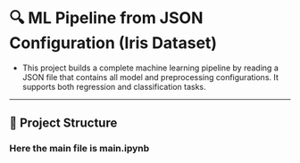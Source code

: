 # 🔍 ML Pipeline from JSON Configuration (Iris Dataset)

- This project builds a complete machine learning pipeline by reading a JSON file that contains all model and preprocessing configurations. It supports both regression and classification tasks.

---

## 📂 Project Structure

### Here the main file is main.ipynb 



